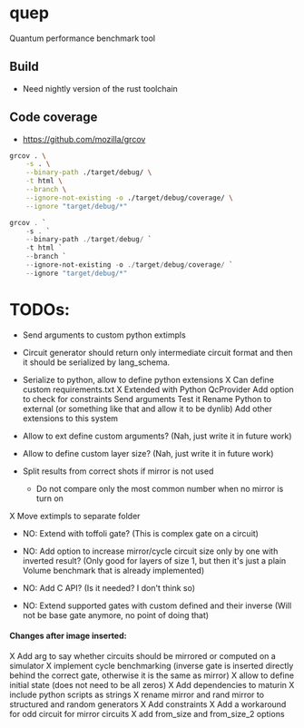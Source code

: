 # quep
Quantum performance benchmark tool

## Build
* Need nightly version of the rust toolchain

## Code coverage
* https://github.com/mozilla/grcov
```bash
grcov . \
    -s . \
    --binary-path ./target/debug/ \
    -t html \
    --branch \
    --ignore-not-existing -o ./target/debug/coverage/ \
    --ignore "target/debug/*"
```


```powershell
grcov . `
    -s . `
    --binary-path ./target/debug/ `
    -t html `
    --branch `
    --ignore-not-existing -o ./target/debug/coverage/ `
    --ignore "target/debug/*"
```

# TODOs:
* Send arguments to custom python extimpls

* Circuit generator should return only intermediate circuit format and then it should be serialized by lang_schema.

* Serialize to python, allow to define python extensions 
    X Can define custom requirements.txt
    X Extended with Python QcProvider
    Add option to check for constraints
    Send arguments
    Test it
    Rename Python to external (or something like that and allow it to be dynlib)
    Add other extensions to this system

* Allow to ext define custom arguments? (Nah, just write it in future work)

* Allow to define custom layer size? (Nah, just write it in future work)

* Split results from correct shots if mirror is not used
    * Do not compare only the most common number when no mirror is turn on

X Move extimpls to separate folder

* NO: Extend with toffoli gate? (This is complex gate on a circuit)

* NO: Add option to increase mirror/cycle circuit size only by one with inverted result?
  (Only good for layers of size 1, but then it's just a plain Volume benchmark that is already implemented)

* NO: Add C API? (Is it needed? I don't think so)

* NO: Extend supported gates with custom defined and their inverse
  (Will not be base gate anymore, no point of doing that)

#### Changes after image inserted:
X Add arg to say whether circuits should be mirrored or computed on a simulator
X implement cycle benchmarking (inverse gate is inserted directly behind the correct gate, otherwise it is the same as mirror)
X allow to define initial state (does not need to be all zeros)
X Add dependencies to maturin
X include python scripts as strings
X rename mirror and rand mirror to structured and random generators
X Add constraints
X Add a workaround for odd circuit for mirror circuits
X add from_size and from_size_2 options
